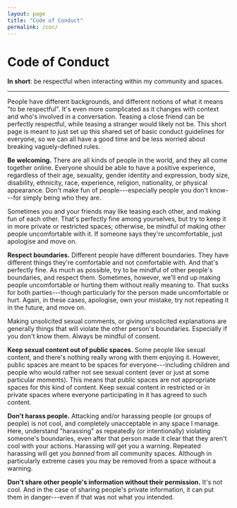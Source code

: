 ```yaml
---
layout: page
title: "Code of Conduct"
permalink: /coc/
---
```


<h1 class="q-article-title q-skip-small">Code of Conduct</h1>

**In short**: be respectful when interacting within my community and spaces.

---

People have different backgrounds, and different notions of what it means "to be respectful". It's even more complicated as it changes with context and who's involved in a conversation. Teasing a close friend can be perfectly respectful, while teasing a stranger would likely not be. This short page is meant to just set up this shared set of basic conduct guidelines for everyone, so we can all have a good time and be less worried about breaking vaguely-defined rules.

**Be welcoming.** There are all kinds of people in the world, and they all come together online. Everyone should be able to have a positive experience, regardless of their age, sexuality, gender identity and expression, body size, disability, ethnicity, race, experience, religion, nationality, or physical appearance. Don't make fun of people---especially people you don't know---for simply being who they are.

Sometimes you and your friends may like teasing each other, and making fun of each other. That's perfectly fine among yourselves, but try to keep it in more private or restricted spaces; otherwise, be mindful of making other people uncomfortable with it. If someone says they're uncomfortable, just apologise and move on.

**Respect boundaries.** Different people have different boundaries. They have different things they're comfortable and not comfortable with. And that's perfectly fine. As much as possible, try to be mindful of other people's boundaries, and respect them. Sometimes, however, we'll end up making people uncomfortable or hurting them without really meaning to. That sucks for both parties---though particularly for the person made uncomfortable or hurt. Again, in these cases, apologise, own your mistake, try not repeating it in the future, and move on.

Making unsolicited sexual comments, or giving unsolicited explanations are generally things that will violate the other person's boundaries. Especially if you don't know them. Always be mindful of consent.

**Keep sexual content out of public spaces.** Some people like sexual content, and there's nothing really wrong with them enjoying it. However, public spaces are meant to be spaces for everyone---including children and people who would rather not see sexual content (ever or just at some particular moments). This means that public spaces are not appropriate spaces for this kind of content. Keep sexual content in restricted or in private spaces where everyone participating in it has agreed to such content.

**Don't harass people.** Attacking and/or harassing people (or groups of people) is not cool, and completely unacceptable in any space I manage. Here, understand "harassing" as repeatedly (or intentionally) violating someone's boundaries, even after that person made it clear that they aren't cool with your actions. Harassing _will_ get you a warning. Repeated harassing will get you _banned_ from all community spaces. Although in particularly extreme cases you may be removed from a space without a warning.

**Don't share other people's information without their permission.** It's not cool. And in the case of sharing people's private information, it can put them in danger---even if that was not what you intended.

